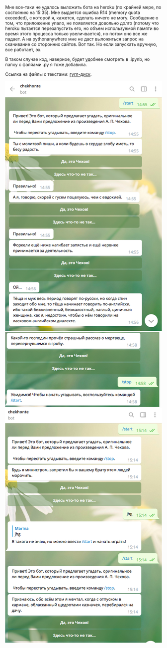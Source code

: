 Мне все-таки не удалось выложить бота на heroku (по крайней мере, по состоянию на 15:35). Мне выдается ошибка R14 (memory quota exceeded), с которой я, кажется, сделать ничего не могу. Сообщение о том, что приложение упало, не появляется довольно долго (потому что heroku пытается перезапустить его, но объем используемой памяти во время этого процесса только увеличвается), но потом оно все же падает. А на pythonanywhere мне не даст выложиться запрос на скачивание со сторонних сайтов. Вот так. Но если запускать вручную, все работает, эх.

В таком случае код, наверное, будет удобнее смотреть в .ipynb, но папку с фалйами .py я тоже добавила.

Ссылка на файлы с текстами: [гугл-диск](https://drive.google.com/open?id=1kGWmYGrHQ8SNCoOcAZASeUVMhWvGuBRC).

![скриншот1](https://github.com/maryoocean/Programming-2/blob/master/Homeworks/final%20project/screeshots/%D0%A1%D0%BD%D0%B8%D0%BC%D0%BE%D0%BA%20%D1%8D%D0%BA%D1%80%D0%B0%D0%BD%D0%B0%202019-06-19%20%D0%B2%2014.59.51.png?raw=true "скриншот1")
![скриншот2](https://github.com/maryoocean/Programming-2/blob/master/Homeworks/final%20project/screeshots/%D0%A1%D0%BD%D0%B8%D0%BC%D0%BE%D0%BA%20%D1%8D%D0%BA%D1%80%D0%B0%D0%BD%D0%B0%202019-06-19%20%D0%B2%2015.00.08.png?raw=true "скриншот2")
![скриншот3](https://github.com/maryoocean/Programming-2/blob/master/Homeworks/final%20project/screeshots/%D0%A1%D0%BD%D0%B8%D0%BC%D0%BE%D0%BA%20%D1%8D%D0%BA%D1%80%D0%B0%D0%BD%D0%B0%202019-06-19%20%D0%B2%2015.18.01.png?raw=true "скриншот3")
